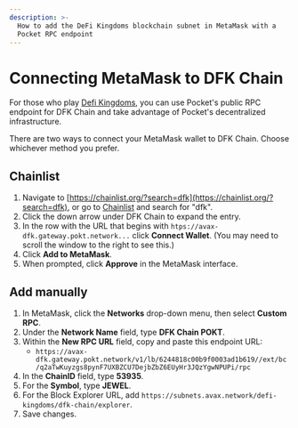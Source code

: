 ```yaml
---
description: >-
  How to add the DeFi Kingdoms blockchain subnet in MetaMask with a
  Pocket RPC endpoint
---
```


# Connecting MetaMask to DFK Chain

For those who play [Defi Kingdoms](https://defikingdoms.com/), you can use Pocket's public RPC endpoint for DFK Chain and take advantage of Pocket's decentralized infrastructure.

There are two ways to connect your MetaMask wallet to DFK Chain. Choose whichever method you prefer.

## Chainlist

1. Navigate to [https://chainlist.org/?search=dfk](https://chainlist.org/?search=dfk), or go to [Chainlist](https://chainlist.org) and search for "dfk".
2. Click the down arrow under DFK Chain to expand the entry.
3. In the row with the URL that begins with `htps://avax-dfk.gateway.pokt.network...` click **Connect Wallet**. (You may need to scroll the window to the right to see this.)
4. Click **Add to MetaMask**.
5. When prompted, click **Approve** in the MetaMask interface.

## Add manually

1. In MetaMask, click the **Networks** drop-down menu, then select **Custom RPC**.
2. Under the **Network Name** field, type **DFK Chain POKT**.
3. Within the **New RPC URL** field, copy and paste this endpoint URL:
   * `https://avax-dfk.gateway.pokt.network/v1/lb/6244818c00b9f0003ad1b619//ext/bc/q2aTwKuyzgs8pynF7UXBZCU7DejbZbZ6EUyHr3JQzYgwNPUPi/rpc`
4. In the **ChainID** field, type **53935**.
5. For the **Symbol**, type **JEWEL**.
6. For the Block Explorer URL, add `https://subnets.avax.network/defi-kingdoms/dfk-chain/explorer`. 
7. Save changes.

